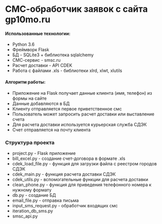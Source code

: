 # СМС-обработчик заявок с сайта gp10mo.ru 


#### Использованные технологии:
  -  Python 3.6
  - Фреймворк Flask
  - БД - SQLite3 + библиотека sqlalchemy
  - СМС-сервис - smsc.ru
  - Расчет доставки - API CDEK
  - Работа с файлами .xls - библиотеки xlrd, xlwt, xlutils


#### Алгоритм работы:
  - Приложение на Flask получает данные клиента (имя, телефон) из формы на сайте
  - Данные добавляются в БД 
  - Клиенту отправляется первое приветственное смс
  - Пользователь может запросить расчет доставки или выставление счета
  - Для расчета доставки используется курьерская служба СДЭК
  - Счет отправляется на почту клиента


### Структура проекта
  - project.py - Flask приложение
  - bill_excel.py - создание счет-договора в формате .xls
  - cdek_load_file.py - функция для загрузки файла с реестром городов СДЭК
  - cdek_main.py - функция расчета доставки СДЭК
  - cdek_utils.py - вспомогательные функции для расчета доставки
  - clean_phone.py - функция для приведения телефонного номера к нужному формату
  - db.py - создание БД
  - email_file.py - отправка письма
  - input_sms_request.py - обработчик входящих смс
  - iteration_db_sms.py
  - smsc_api.py